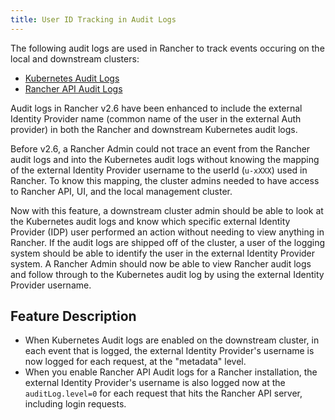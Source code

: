 ```yaml
---
title: User ID Tracking in Audit Logs
---
```


<head>
  <link rel="canonical" href="https://ranchermanager.docs.rancher.com/troubleshooting/other-troubleshooting-tips/user-id-tracking-in-audit-logs"/>
</head>

The following audit logs are used in Rancher to track events occuring on the local and downstream clusters:

* [Kubernetes Audit Logs](https://rancher.com/docs/rke/latest/en/config-options/audit-log/)
* [Rancher API Audit Logs](../../how-to-guides/advanced-user-guides/enable-api-audit-log.md)

Audit logs in Rancher v2.6 have been enhanced to include the external Identity Provider name (common name of the user in the external Auth provider) in both the Rancher and downstream Kubernetes audit logs.

Before v2.6, a Rancher Admin could not trace an event from the Rancher audit logs and into the Kubernetes audit logs without knowing the mapping of the external Identity Provider username to the userId (`u-xXXX`) used in Rancher.
To know this mapping, the cluster admins needed to have access to Rancher API, UI, and the local management cluster.

Now with this feature, a downstream cluster admin should be able to look at the Kubernetes audit logs and know which specific external Identity Provider (IDP) user performed an action without needing to view anything in Rancher.
If the audit logs are shipped off of the cluster, a user of the logging system should be able to identify the user in the external Identity Provider system.
A Rancher Admin should now be able to view Rancher audit logs and follow through to the Kubernetes audit log by using the external Identity Provider username.

## Feature Description

- When Kubernetes Audit logs are enabled on the downstream cluster, in each event that is logged, the external Identity Provider's username is now logged for each request, at the "metadata" level.
- When you enable Rancher API Audit logs for a Rancher installation, the external Identity Provider's username is also logged now at the `auditLog.level=0` for each request that hits the Rancher API server, including login requests.
